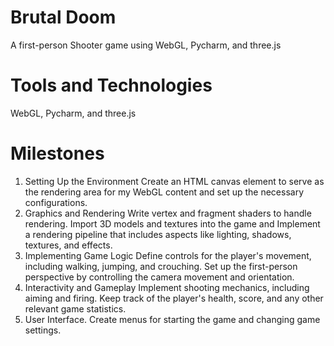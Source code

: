 # Brutal Doom
A first-person Shooter game using WebGL, Pycharm, and three.js

# Tools and Technologies
WebGL, Pycharm, and three.js

# Milestones
1. Setting Up the Environment
Create an HTML canvas element to serve as the rendering area for my WebGL content and set up the necessary configurations.
2. Graphics and Rendering
Write vertex and fragment shaders to handle rendering. Import 3D models and textures into the game and Implement a rendering pipeline that includes aspects like lighting, shadows, textures, and effects.
3. Implementing Game Logic
Define controls for the player's movement, including walking, jumping, and crouching. Set up the first-person perspective by controlling the camera movement and orientation.
4. Interactivity and Gameplay
Implement shooting mechanics, including aiming and firing. Keep track of the player's health, score, and any other relevant game statistics.
5. User Interface.
Create menus for starting the game and changing game settings.
